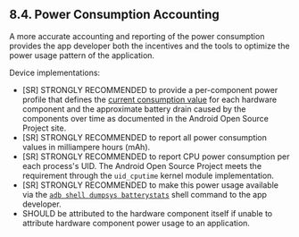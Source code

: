## 8.4\. Power Consumption Accounting

A more accurate accounting and reporting of the power consumption provides the
app developer both the incentives and the tools to optimize the power usage
pattern of the application.


Device implementations:

*   [SR] STRONGLY RECOMMENDED to provide a per-component power profile
that defines the [current consumption value](
http://source.android.com/devices/tech/power/values.html)
for each hardware component and the approximate battery drain caused by the
components over time as documented in the Android Open Source Project site.
*   [SR] STRONGLY RECOMMENDED to report all power consumption values in milliampere
hours (mAh).
*   [SR] STRONGLY RECOMMENDED to report CPU power consumption per each process's UID.
The Android Open Source Project meets the requirement through the
`uid_cputime` kernel module implementation.
*   [SR] STRONGLY RECOMMENDED to make this power usage available via the
[`adb shell dumpsys batterystats`](
http://source.android.com/devices/tech/power/batterystats.html)
shell command to the app developer.
*   SHOULD be attributed to the hardware component itself if unable to
attribute hardware component power usage to an application.
